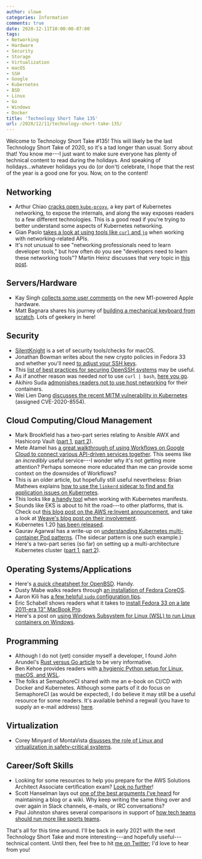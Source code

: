 ```yaml
---
author: slowe
categories: Information
comments: true
date: 2020-12-11T10:00:00-07:00
tags:
- Networking
- Hardware
- Security
- Storage
- Virtualization
- macOS
- SSH
- Google
- Kubernetes
- BSD
- Linux
- Go
- Windows
- Docker
title: 'Technology Short Take 135'
url: /2020/12/11/technology-short-take-135/
---
```


Welcome to Technology Short Take #135! This will likely be the last Technology Short Take of 2020, so it's a tad longer than usual. Sorry about that! You know me---I just want to make sure everyone has plenty of technical content to read during the holidays. And speaking of holidays...whatever holidays you do (or don't) celebrate, I hope that the rest of the year is a good one for you. Now, on to the content!<!--more-->

## Networking

* Arthur Chiao [cracks open `kube-proxy`][link-21], a key part of Kubernetes networking, to expose the internals, and along the way exposes readers to a few different technologies. This is a good read if you're trying to better understand some aspects of Kubernetes networking.
* Gian Paolo [takes a look at using tools like `curl` and `jq`][link-31] when working with networking-related APIs.
* It's not unusual to see "networking professionals need to learn developer tools," but how often do you see "developers need to learn these networking tools"? Martin Heinz discusses that very topic in [this post][link-32].

## Servers/Hardware

* Kay Singh [collects some user comments][link-16] on the new M1-powered Apple hardware.
* Matt Bagnara shares his journey of [building a mechanical keyboard from scratch][link-28]. Lots of geekery in here!

## Security

* [SilentKnight][link-3] is a set of security tools/checks for macOS.
* Jonathan Bowman writes about the new crypto policies in Fedora 33 and whether you'll need [to adjust your SSH keys][link-4].
* This [list of best practices for securing OpenSSH systems][link-5] may be useful.
* As if another reason was needed _not_ to use `curl | bash`, [here you go][link-22].
* Akihiro Suda [admonishes readers not to use host networking][link-26] for their containers.
* Wei Lien Dang [discusses the recent MITM vulnerability in Kubernetes][link-33] (assigned CVE-2020-8554).

## Cloud Computing/Cloud Management

* Mark Brookfield has a two-part series relating to Ansible AWX and Hashicorp Vault ([part 1][link-11], [part 2][link-12]).
* Mete Atamel has [a great walkthrough of using Workflows on Google Cloud to connect various API-driven services together][link-14]. This seems like an _incredibly_ useful service---I wonder why it's not getting more attention? Perhaps someone more educated than me can provide some context on the downsides of Workflows?
* This is an older article, but hopefully still useful nevertheless: Brian Mathews explains [how to use the `linkerd` sidecar to find and fix application issues on Kubernetes][link-15].
* This looks like [a handy tool][link-23] when working with Kubernetes manifests.
* Sounds like EKS is about to hit the road---to other platforms, that is. Check out [this blog post on the AWS re:Invent announcement][link-24], and take a look at [Weave's blog post on their involvement][link-25].
* Kubernetes 1.20 [has been released][link-29].
* Gaurav Agarwal has a write-up on [understanding Kubernetes multi-container Pod patterns][link-30]. (The sidecar pattern is one such example.)
* Here's a two-part series (so far) on setting up a multi-architecture Kubernetes cluster ([part 1][link-34], [part 2][link-35]).

## Operating Systems/Applications

* Here's [a quick cheatsheet for OpenBSD][link-1]. Handy.
* Dusty Mabe walks readers through [an installation of Fedora CoreOS][link-2].
* Aaron Kili has [a few helpful `sudo` configuration tips][link-8].
* Eric Schabell shows readers what it takes to [install Fedora 33 on a late 2011-era 13" MacBook Pro][link-17].
* Here's a post on [using Windows Subsystem for Linux (WSL) to run Linux containers on Windows][link-20].

## Programming

* Although I do not (yet) consider myself a developer, I found John Arundel's [Rust versus Go article][link-9] to be very informative.
* Ben Kehoe provides readers with [a hygienic Python setup for Linux, macOS, and WSL][link-10].
* The folks at SemaphoreCI shared with me an e-book on CI/CD with Docker and Kubernetes. Although some parts of it do focus on SemaphoreCI (as would be expected), I do believe it may still be a useful resource for some readers. It's available behind a regwall (you have to supply an e-mail address) [here][link-27].

## Virtualization

* Corey Minyard of MontaVista [disusses the role of Linux and virtualization in safety-critical systems][link-18].

## Career/Soft Skills

* Looking for some resources to help you prepare for the AWS Solutions Architect Associate certification exam? [Look no further][link-7]!
* Scott Hanselman lays out [one of the best arguments I've heard][link-13] for maintaining a blog or a wiki. Why keep writing the same thing over and over again in Slack channels, e-mails, or IRC conversations?
* Paul Johnston shares several comparisons in support of [how tech teams should run more like sports teams][link-19].

That's all for this time around. I'll be back in early 2021 with the next Technology Short Take and more interesting---and hopefully useful---technical content. Until then, feel free to hit [me on Twitter][link-99]; I'd love to hear from you!

[link-1]: https://slaanesh.org/2020/11/openbsd-cheatsheet/
[link-2]: https://dustymabe.com/2020/11/18/coreos-install-via-live-iso-copy-network/
[link-3]: https://eclecticlight.co/lockrattler-systhist/
[link-4]: https://dev.to/bowmanjd/upgrade-ssh-client-keys-and-remote-servers-after-fedora-33-s-new-crypto-policy-47ag
[link-5]: https://www.cyberciti.biz/tips/linux-unix-bsd-openssh-server-best-practices.html
[link-6]: https://www.antitree.com/2020/11/pod-security-policies-are-being-deprecated-in-kubernetes/
[link-7]: https://dannys.cloud/aws-solutions-architect-associate-exam-guide
[link-8]: https://www.tecmint.com/sudoers-configurations-for-setting-sudo-in-linux/
[link-9]: https://bitfieldconsulting.com/golang/rust-vs-go
[link-10]: https://read.acloud.guru/my-python-setup-77c57a2fc4b6
[link-11]: https://virtualhobbit.com/2020/07/23/enabling-hashicorp-vault-lookups-in-ansible-awx/
[link-12]: https://virtualhobbit.com/2020/11/11/enabling-hashicorp-vault-lookups-in-ansible-awx-part-2/
[link-13]: https://www.hanselman.com/blog/do-they-deserve-the-gift-of-your-keystrokes
[link-14]: https://atamel.dev/posts/2020/09-08_first_look_at_workflows/
[link-15]: https://medium.com/swlh/efficiently-finding-fixing-issues-on-kubernetes-using-linkerd-2-0-sidecar-8817973a39bc
[link-16]: https://www.singhkays.com/blog/apple-silicon-m1-black-magic/
[link-17]: https://www.schabell.org/2020/11/installing-fedora33-on-macbook-pro-13inch-late-2011.html?m=1
[link-18]: https://www.mvista.com/en/blog/detail/why-we-are-moving-away-from-xen-and-hypervisors-for-safety-episode-1
[link-19]: https://pauldjohnston.medium.com/how-tech-teams-should-be-run-more-like-sports-teams-6a3280322977
[link-20]: https://hackernoon.com/how-to-run-docker-linux-containers-natively-on-windows-ti1i3uxr
[link-21]: https://arthurchiao.art/blog/cracking-k8s-node-proxy/
[link-22]: https://www.idontplaydarts.com/2016/04/detecting-curl-pipe-bash-server-side/
[link-23]: https://github.com/ryane/kfilt
[link-24]: https://aws.amazon.com/eks/eks-distro/
[link-25]: https://www.weave.works/blog/on-prem-kubernetes-gitops-eks-distro
[link-26]: https://medium.com/nttlabs/dont-use-host-network-namespace-f548aeeef575
[link-27]: https://semaphoreci.com/resources/cicd-docker-kubernetes
[link-28]: https://bagnaram.github.io/blog/2020/12/01/keyboard
[link-29]: https://kubernetes.io/blog/2020/12/08/kubernetes-1-20-release-announcement/
[link-30]: https://medium.com/better-programming/understanding-kubernetes-multi-container-pod-patterns-577f74690aee
[link-31]: https://www.ifconfig.it/hugo/2020/12/dnac-api-curl-and-jq/
[link-32]: https://dev.to/martinheinz/networking-tools-every-developer-needs-to-know-4a3n
[link-33]: https://www.stackrox.com/post/2020/12/cve-2020-8554-man-in-the-middle-vulnerability-in-kubernetes-top-recommendations/
[link-34]: https://blog.goeri.de/k8-cluster-part-1/
[link-35]: https://blog.goeri.de/k8-cluster-part-2/
[link-99]: https://twitter.com/scott_lowe
